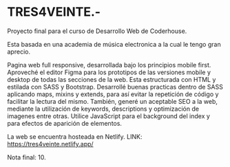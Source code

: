 # TRES4VEINTE.-

  Proyecto final para el curso de Desarrollo Web de Coderhouse.
  
  Esta basada en una academia de música electronica a la cual le tengo gran aprecio.
  
  Pagina web full responsive, desarrollada bajo los principios mobile first.
  Aproveché el editor Figma para los prototipos de las versiones mobile y desktop de todas las secciones de la web.
  Esta estructurada con HTML y estilada con SASS y Bootstrap. 
  Desarrollé buenas practicas dentro de SASS aplicando maps, mixins y extends, para así evitar la repetición de código y facilitar la lectura del mismo.
  También, generé un aceptable SEO a la web, mediante la utilización de keywords, descriptions y optimización de imagenes entre otras.
  Utilice JavaScript para el background del index y para efectos de aparición de elementos. 
  
  La web se encuentra hosteada en Netlify.
  LINK: https://tres4veinte.netlify.app/
  
 
 Nota final: 10.
